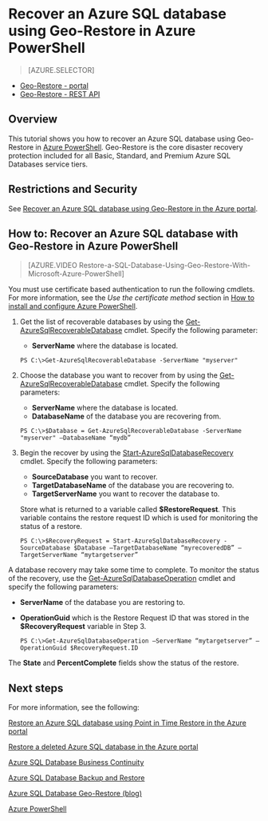 <properties 
   pageTitle="Recover an Azure SQL database using Geo-Restore in Azure PowerShell" 
   description="Geo-Restore, Microsoft Azure SQL Database, restore database, recover database, Azure PowerShell" 
   services="sql-database" 
   documentationCenter="" 
   authors="elfisher" 
   manager="jeffreyg" 
   editor="v-romcal"/>

<tags
   ms.service="sql-database"
   ms.devlang="NA"
   ms.topic="article"
   ms.tgt_pltfrm="NA"
   ms.workload="storage-backup-recovery" 
   ms.date="03/17/2015"
   ms.author="elfish; v-romcal; v-stste"/>

# Recover an Azure SQL database using Geo-Restore in Azure PowerShell

> [AZURE.SELECTOR]
- [Geo-Restore - portal](sql-database-geo-restore-tutorial-management-portal.md)
- [Geo-Restore - REST API](sql-database-geo-restore-tutorial-rest.md)   

## Overview

This tutorial shows you how to recover an Azure SQL database using Geo-Restore in [Azure PowerShell](powershell-install-configure.md). Geo-Restore is the core disaster recovery protection included for all Basic, Standard, and Premium Azure SQL Databases service tiers.

## Restrictions and Security

See [Recover an Azure SQL database using Geo-Restore in the Azure portal](sql-database-geo-restore-tutorial-management-portal.md).

## How to: Recover an Azure SQL database with Geo-Restore in Azure PowerShell

> [AZURE.VIDEO Restore-a-SQL-Database-Using-Geo-Restore-With-Microsoft-Azure-PowerShell]

You must use certificate based authentication to run the following cmdlets. For more information, see the *Use the certificate method* section in [How to install and configure Azure PowerShell](powershell-install-configure.md#use-the-certificate-method).

1. Get the list of recoverable databases by using the [Get-AzureSqlRecoverableDatabase](http://msdn.microsoft.com/library/azure/dn720219.aspx) cmdlet. Specify the following parameter:
	* **ServerName** where the database is located.	

	`PS C:\>Get-AzureSqlRecoverableDatabase -ServerName "myserver"`

2. Choose the database you want to recover from by using the [Get-AzureSqlRecoverableDatabase](http://msdn.microsoft.com/library/azure/dn720219.aspx) cmdlet. Specify the following parameters:
	* **ServerName** where the database is located.
	* **DatabaseName** of the database you are recovering from.

	`PS C:\>$Database = Get-AzureSqlRecoverableDatabase -ServerName "myserver" –DatabaseName “mydb”`
	 
3. Begin the recover by using the [Start-AzureSqlDatabaseRecovery](http://msdn.microsoft.com/library/dn720224.aspx) cmdlet. Specify the following parameters:	
	* **SourceDatabase** you want to recover.
	* **TargetDatabaseName** of the database you are recovering to.
	* **TargetServerName** you want to recover the database to.

	Store what is returned to a variable called **$RestoreRequest**. This variable contains the restore request ID which is used for monitoring the status of a restore.

	`PS C:\>$RecoveryRequest = Start-AzureSqlDatabaseRecovery -SourceDatabase $Database –TargetDatabaseName “myrecoveredDB” –TargetServerName “mytargetserver”`
	
A database recovery may take some time to complete. To monitor the status of the recovery, use the [Get-AzureSqlDatabaseOperation](http://msdn.microsoft.com/library/azure/dn546738.aspx) cmdlet and specify the following parameters:

* **ServerName** of the database you are restoring to.
* **OperationGuid** which is the Restore Request ID that was stored in the **$RecoveryRequest** variable in Step 3.

	`PS C:\>Get-AzureSqlDatabaseOperation –ServerName “mytargetserver” –OperationGuid $RecoveryRequest.ID`

The **State** and **PercentComplete** fields show the status of the restore.

## Next steps

For more information, see the following:  

[Restore an Azure SQL database using Point in Time Restore in the Azure portal](sql-database-point-in-time-restore-tutorial-management-portal.md)

[Restore a deleted Azure SQL database in the Azure portal](sql-database-restore-deleted-database-tutorial-management-portal.md)

[Azure SQL Database Business Continuity](http://msdn.microsoft.com/library/azure/hh852669.aspx)

[Azure SQL Database Backup and Restore](http://msdn.microsoft.com/library/azure/jj650016.aspx)

[Azure SQL Database Geo-Restore (blog)](http://azure.microsoft.com/blog/2014/09/13/azure-sql-database-geo-restore/)

[Azure PowerShell](https://msdn.microsoft.com/library/azure/jj156055.aspx)
